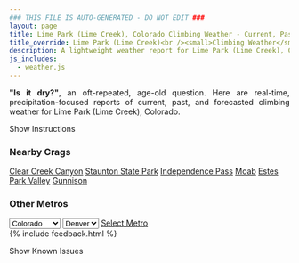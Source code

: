 ```yaml
---
### THIS FILE IS AUTO-GENERATED - DO NOT EDIT ###
layout: page
title: Lime Park (Lime Creek), Colorado Climbing Weather - Current, Past, and Forecasted Report
title_override: Lime Park (Lime Creek)<br /><small>Climbing Weather</small>
description: A lightweight weather report for Lime Park (Lime Creek), Colorado. Optimized for slow internet connections.
js_includes:
  - weather.js
---
```


<section class="measure center lh-copy f5-ns f6 ph2 mv4" style="text-align: justify;">
<strong>"Is it dry?"</strong>, an oft-repeated, age-old question. Here are real-time,
precipitation-focused reports of current, past, and forecasted climbing weather for Lime Park (Lime Creek), Colorado.
</section>

<p id="settings-toggle" class="mw5 b center tc hover-light-red black-70 pointer">Show Instructions</p>
<section id="settings" class="overflow-hidden" style="display:none;">
    <div class="mv2 ph2 center">
        <div class="fn f6 tc pv2">
            <p class="measure lh-copy center"><strong>Show/hide hourly forecasts</strong> by clicking the desired day.</p>
            <hr class="mw5 p0 mv2 o-60 b0 bt b--light-red light-red bg-light-red">
            <p class="measure lh-copy center"><strong>Current and Past conditions</strong> are measured by the nearest weather station. <strong>Forecast conditions</strong> are calculated and polled separately.</p>
            <hr class="mw5 p0 mv2 o-60 b0 bt b--light-red light-red bg-light-red">
            <p class="measure lh-copy center"><strong>Having issues?</strong> Try <a id="clear-cache" class="no-underline relative fancy-link light-red hover-light-red" href="#">clearing the local cache</a>.</p>
            <hr class="mw5 p0 mv2 o-60 b0 bt b--light-red light-red bg-light-red">
            <p class="measure lh-copy center">Weather data sourced from <a class="no-underline fancy-link relative light-red" target="_blank" href="https://www.weather.gov/documentation/services-web-api">weather.gov</a>.</p>
        </div>
    </div>
</section>
<section id="weather" data-crag="lime-park-lime-creek-colorado" class="mv4-ns mv3 ph2 center"></section>
<section id="nearby" class="tc lh-copy">
  <h3>Nearby Crags</h3>
<a class="nowrap no-underline fancy-link relative light-red mh3" href="/crags/clear-creek-canyon-colorado-weather.html">Clear Creek Canyon</a>
<a class="nowrap no-underline fancy-link relative light-red mh3" href="/crags/staunton-state-park-colorado-weather.html">Staunton State Park</a>
<a class="nowrap no-underline fancy-link relative light-red mh3" href="/crags/independence-pass-colorado-weather.html">Independence Pass</a>
<a class="nowrap no-underline fancy-link relative light-red mh3" href="/crags/moab-utah-weather.html">Moab</a>
<a class="nowrap no-underline fancy-link relative light-red mh3" href="/crags/estes-park-valley-colorado-weather.html">Estes Park Valley</a>
<a class="nowrap no-underline fancy-link relative light-red mh3" href="/crags/gunnison-colorado-weather.html">Gunnison</a>
</section>
<section id="nearby" class="tc lh-copy">
  <h3>Other Metros</h3>
  <select class="ma1 bg-near-white pa2" id="stateSel">
    <option value="Texas">Texas</option>
    <option value="Washington">Washington</option>
    <option value="Colorado" selected>Colorado</option>
    <option value="Tennessee">Tennessee</option>
    <option value="Utah">Utah</option>
    <option value="California">California</option>
  </select>
  <select class="ma1 bg-near-white pa2" id="citySel">
    <option value="Denver" selected>Denver</option>
  </select>
  <a id="selectMetro" class="f6 link dim ph3 pv2 ma1 dib white bg-light-red" href="/crags/denver-colorado-weather.html">Select Metro</a>
  <script>
    var states = [];
    states["Texas"] = "Austin"
    states["Washington"] = "Seattle"
    states["Colorado"] = "Denver"
    states["Tennessee"] = "Nashville"
    states["Utah"] = "Salt Lake City"
    states["California"] = "San Francisco|Los Angeles"
  </script>
</section>
{% include feedback.html %}
<p id="issues-toggle" class="mw5 b center tc hover-light-red black-70 pointer">Show Known Issues</p>
<section id="issues" class="overflow-hidden tc f6">
</section>

<script>
  var weekly_GJT_165_110 = {"updated":"2022-03-25T05:40:24+00:00","units":"us","forecastGenerator":"BaselineForecastGenerator","generatedAt":"2022-03-25T08:38:02+00:00","updateTime":"2022-03-25T05:40:24+00:00","validTimes":"2022-03-24T23:00:00+00:00/P7DT2H","elevation":{"unitCode":"wmoUnit:m","value":3485.9976},"periods":[{"number":1,"name":"Overnight","startTime":"2022-03-25T02:00:00-06:00","endTime":"2022-03-25T06:00:00-06:00","isDaytime":false,"temperature":18,"temperatureUnit":"F","temperatureTrend":null,"windSpeed":"10 to 15 mph","windDirection":"W","icon":"https://api.weather.gov/icons/land/night/sct?size=medium","shortForecast":"Partly Cloudy","detailedForecast":"Partly cloudy, with a low around 18. West wind 10 to 15 mph."},{"number":2,"name":"Friday","startTime":"2022-03-25T06:00:00-06:00","endTime":"2022-03-25T18:00:00-06:00","isDaytime":true,"temperature":43,"temperatureUnit":"F","temperatureTrend":null,"windSpeed":"10 to 20 mph","windDirection":"W","icon":"https://api.weather.gov/icons/land/day/few?size=medium","shortForecast":"Sunny","detailedForecast":"Sunny, with a high near 43. West wind 10 to 20 mph."},{"number":3,"name":"Friday Night","startTime":"2022-03-25T18:00:00-06:00","endTime":"2022-03-26T06:00:00-06:00","isDaytime":false,"temperature":25,"temperatureUnit":"F","temperatureTrend":null,"windSpeed":"10 to 15 mph","windDirection":"W","icon":"https://api.weather.gov/icons/land/night/few?size=medium","shortForecast":"Mostly Clear","detailedForecast":"Mostly clear, with a low around 25. West wind 10 to 15 mph, with gusts as high as 30 mph."},{"number":4,"name":"Saturday","startTime":"2022-03-26T06:00:00-06:00","endTime":"2022-03-26T18:00:00-06:00","isDaytime":true,"temperature":48,"temperatureUnit":"F","temperatureTrend":null,"windSpeed":"15 to 20 mph","windDirection":"W","icon":"https://api.weather.gov/icons/land/day/few?size=medium","shortForecast":"Sunny","detailedForecast":"Sunny, with a high near 48. West wind 15 to 20 mph, with gusts as high as 35 mph."},{"number":5,"name":"Saturday Night","startTime":"2022-03-26T18:00:00-06:00","endTime":"2022-03-27T06:00:00-06:00","isDaytime":false,"temperature":27,"temperatureUnit":"F","temperatureTrend":null,"windSpeed":"10 to 15 mph","windDirection":"WSW","icon":"https://api.weather.gov/icons/land/night/sct?size=medium","shortForecast":"Partly Cloudy","detailedForecast":"Partly cloudy, with a low around 27. West southwest wind 10 to 15 mph."},{"number":6,"name":"Sunday","startTime":"2022-03-27T06:00:00-06:00","endTime":"2022-03-27T18:00:00-06:00","isDaytime":true,"temperature":51,"temperatureUnit":"F","temperatureTrend":null,"windSpeed":"15 mph","windDirection":"WSW","icon":"https://api.weather.gov/icons/land/day/sct?size=medium","shortForecast":"Mostly Sunny","detailedForecast":"Mostly sunny, with a high near 51."},{"number":7,"name":"Sunday Night","startTime":"2022-03-27T18:00:00-06:00","endTime":"2022-03-28T06:00:00-06:00","isDaytime":false,"temperature":26,"temperatureUnit":"F","temperatureTrend":null,"windSpeed":"10 to 15 mph","windDirection":"WSW","icon":"https://api.weather.gov/icons/land/night/sct?size=medium","shortForecast":"Partly Cloudy","detailedForecast":"Partly cloudy, with a low around 26."},{"number":8,"name":"Monday","startTime":"2022-03-28T06:00:00-06:00","endTime":"2022-03-28T18:00:00-06:00","isDaytime":true,"temperature":48,"temperatureUnit":"F","temperatureTrend":null,"windSpeed":"15 mph","windDirection":"WSW","icon":"https://api.weather.gov/icons/land/day/sct?size=medium","shortForecast":"Mostly Sunny","detailedForecast":"Mostly sunny, with a high near 48."},{"number":9,"name":"Monday Night","startTime":"2022-03-28T18:00:00-06:00","endTime":"2022-03-29T06:00:00-06:00","isDaytime":false,"temperature":24,"temperatureUnit":"F","temperatureTrend":null,"windSpeed":"10 to 15 mph","windDirection":"WSW","icon":"https://api.weather.gov/icons/land/night/snow?size=medium","shortForecast":"Chance Snow Showers","detailedForecast":"A chance of snow showers. Mostly cloudy, with a low around 24. New snow accumulation of less than one inch possible."},{"number":10,"name":"Tuesday","startTime":"2022-03-29T06:00:00-06:00","endTime":"2022-03-29T18:00:00-06:00","isDaytime":true,"temperature":36,"temperatureUnit":"F","temperatureTrend":null,"windSpeed":"10 to 15 mph","windDirection":"W","icon":"https://api.weather.gov/icons/land/day/snow?size=medium","shortForecast":"Snow Showers","detailedForecast":"Snow showers. Cloudy, with a high near 36. New snow accumulation of 2 to 4 inches possible."},{"number":11,"name":"Tuesday Night","startTime":"2022-03-29T18:00:00-06:00","endTime":"2022-03-30T06:00:00-06:00","isDaytime":false,"temperature":20,"temperatureUnit":"F","temperatureTrend":null,"windSpeed":"10 mph","windDirection":"NW","icon":"https://api.weather.gov/icons/land/night/snow?size=medium","shortForecast":"Snow Showers Likely","detailedForecast":"Snow showers likely. Mostly cloudy, with a low around 20. New snow accumulation of 2 to 4 inches possible."},{"number":12,"name":"Wednesday","startTime":"2022-03-30T06:00:00-06:00","endTime":"2022-03-30T18:00:00-06:00","isDaytime":true,"temperature":36,"temperatureUnit":"F","temperatureTrend":null,"windSpeed":"10 to 15 mph","windDirection":"NW","icon":"https://api.weather.gov/icons/land/day/snow?size=medium","shortForecast":"Chance Snow Showers","detailedForecast":"A chance of snow showers. Partly sunny, with a high near 36. New snow accumulation of less than half an inch possible."},{"number":13,"name":"Wednesday Night","startTime":"2022-03-30T18:00:00-06:00","endTime":"2022-03-31T06:00:00-06:00","isDaytime":false,"temperature":17,"temperatureUnit":"F","temperatureTrend":null,"windSpeed":"10 to 15 mph","windDirection":"W","icon":"https://api.weather.gov/icons/land/night/snow?size=medium","shortForecast":"Slight Chance Snow Showers","detailedForecast":"A slight chance of snow showers. Mostly cloudy, with a low around 17. New snow accumulation of less than half an inch possible."},{"number":14,"name":"Thursday","startTime":"2022-03-31T06:00:00-06:00","endTime":"2022-03-31T18:00:00-06:00","isDaytime":true,"temperature":36,"temperatureUnit":"F","temperatureTrend":null,"windSpeed":"10 to 15 mph","windDirection":"WSW","icon":"https://api.weather.gov/icons/land/day/snow?size=medium","shortForecast":"Chance Snow Showers","detailedForecast":"A chance of snow showers. Partly sunny, with a high near 36. New snow accumulation of less than half an inch possible."}]}
  var hourly_GJT_165_110 = {"@context":["https://geojson.org/geojson-ld/geojson-context.jsonld",{"@version":"1.1","wx":"https://api.weather.gov/ontology#","geo":"http://www.opengis.net/ont/geosparql#","unit":"http://codes.wmo.int/common/unit/","@vocab":"https://api.weather.gov/ontology#"}],"type":"Feature","geometry":{"type":"Polygon","coordinates":[[[-106.5803441,39.4200131],[-106.5779038,39.397991499999996],[-106.5494672,39.399870299999996],[-106.5519015,39.421892199999995],[-106.5803441,39.4200131]]]},"properties":{"updated":"2022-03-25T05:40:24+00:00","units":"us","forecastGenerator":"HourlyForecastGenerator","generatedAt":"2022-03-25T08:38:03+00:00","updateTime":"2022-03-25T05:40:24+00:00","validTimes":"2022-03-24T23:00:00+00:00/P7DT2H","elevation":{"unitCode":"wmoUnit:m","value":3485.9976},"periods":[{"number":1,"name":"","startTime":"2022-03-25T02:00:00-06:00","endTime":"2022-03-25T03:00:00-06:00","isDaytime":false,"temperature":24,"temperatureUnit":"F","temperatureTrend":null,"windSpeed":"10 mph","windDirection":"W","icon":"https://api.weather.gov/icons/land/night/sct?size=small","shortForecast":"Partly Cloudy","detailedForecast":""},{"number":2,"name":"","startTime":"2022-03-25T03:00:00-06:00","endTime":"2022-03-25T04:00:00-06:00","isDaytime":false,"temperature":23,"temperatureUnit":"F","temperatureTrend":null,"windSpeed":"10 mph","windDirection":"W","icon":"https://api.weather.gov/icons/land/night/sct?size=small","shortForecast":"Partly Cloudy","detailedForecast":""},{"number":3,"name":"","startTime":"2022-03-25T04:00:00-06:00","endTime":"2022-03-25T05:00:00-06:00","isDaytime":false,"temperature":23,"temperatureUnit":"F","temperatureTrend":null,"windSpeed":"15 mph","windDirection":"W","icon":"https://api.weather.gov/icons/land/night/sct?size=small","shortForecast":"Partly Cloudy","detailedForecast":""},{"number":4,"name":"","startTime":"2022-03-25T05:00:00-06:00","endTime":"2022-03-25T06:00:00-06:00","isDaytime":false,"temperature":22,"temperatureUnit":"F","temperatureTrend":null,"windSpeed":"10 mph","windDirection":"W","icon":"https://api.weather.gov/icons/land/night/few?size=small","shortForecast":"Mostly Clear","detailedForecast":""},{"number":5,"name":"","startTime":"2022-03-25T06:00:00-06:00","endTime":"2022-03-25T07:00:00-06:00","isDaytime":true,"temperature":21,"temperatureUnit":"F","temperatureTrend":null,"windSpeed":"10 mph","windDirection":"W","icon":"https://api.weather.gov/icons/land/day/sct?size=small","shortForecast":"Mostly Sunny","detailedForecast":""},{"number":6,"name":"","startTime":"2022-03-25T07:00:00-06:00","endTime":"2022-03-25T08:00:00-06:00","isDaytime":true,"temperature":21,"temperatureUnit":"F","temperatureTrend":null,"windSpeed":"10 mph","windDirection":"W","icon":"https://api.weather.gov/icons/land/day/sct?size=small","shortForecast":"Mostly Sunny","detailedForecast":""},{"number":7,"name":"","startTime":"2022-03-25T08:00:00-06:00","endTime":"2022-03-25T09:00:00-06:00","isDaytime":true,"temperature":22,"temperatureUnit":"F","temperatureTrend":null,"windSpeed":"10 mph","windDirection":"W","icon":"https://api.weather.gov/icons/land/day/sct?size=small","shortForecast":"Mostly Sunny","detailedForecast":""},{"number":8,"name":"","startTime":"2022-03-25T09:00:00-06:00","endTime":"2022-03-25T10:00:00-06:00","isDaytime":true,"temperature":25,"temperatureUnit":"F","temperatureTrend":null,"windSpeed":"10 mph","windDirection":"W","icon":"https://api.weather.gov/icons/land/day/few?size=small","shortForecast":"Sunny","detailedForecast":""},{"number":9,"name":"","startTime":"2022-03-25T10:00:00-06:00","endTime":"2022-03-25T11:00:00-06:00","isDaytime":true,"temperature":30,"temperatureUnit":"F","temperatureTrend":null,"windSpeed":"10 mph","windDirection":"W","icon":"https://api.weather.gov/icons/land/day/few?size=small","shortForecast":"Sunny","detailedForecast":""},{"number":10,"name":"","startTime":"2022-03-25T11:00:00-06:00","endTime":"2022-03-25T12:00:00-06:00","isDaytime":true,"temperature":35,"temperatureUnit":"F","temperatureTrend":null,"windSpeed":"15 mph","windDirection":"W","icon":"https://api.weather.gov/icons/land/day/few?size=small","shortForecast":"Sunny","detailedForecast":""},{"number":11,"name":"","startTime":"2022-03-25T12:00:00-06:00","endTime":"2022-03-25T13:00:00-06:00","isDaytime":true,"temperature":38,"temperatureUnit":"F","temperatureTrend":null,"windSpeed":"15 mph","windDirection":"W","icon":"https://api.weather.gov/icons/land/day/few?size=small","shortForecast":"Sunny","detailedForecast":""},{"number":12,"name":"","startTime":"2022-03-25T13:00:00-06:00","endTime":"2022-03-25T14:00:00-06:00","isDaytime":true,"temperature":40,"temperatureUnit":"F","temperatureTrend":null,"windSpeed":"15 mph","windDirection":"W","icon":"https://api.weather.gov/icons/land/day/few?size=small","shortForecast":"Sunny","detailedForecast":""},{"number":13,"name":"","startTime":"2022-03-25T14:00:00-06:00","endTime":"2022-03-25T15:00:00-06:00","isDaytime":true,"temperature":40,"temperatureUnit":"F","temperatureTrend":null,"windSpeed":"20 mph","windDirection":"W","icon":"https://api.weather.gov/icons/land/day/skc?size=small","shortForecast":"Sunny","detailedForecast":""},{"number":14,"name":"","startTime":"2022-03-25T15:00:00-06:00","endTime":"2022-03-25T16:00:00-06:00","isDaytime":true,"temperature":40,"temperatureUnit":"F","temperatureTrend":null,"windSpeed":"20 mph","windDirection":"W","icon":"https://api.weather.gov/icons/land/day/few?size=small","shortForecast":"Sunny","detailedForecast":""},{"number":15,"name":"","startTime":"2022-03-25T16:00:00-06:00","endTime":"2022-03-25T17:00:00-06:00","isDaytime":true,"temperature":41,"temperatureUnit":"F","temperatureTrend":null,"windSpeed":"20 mph","windDirection":"W","icon":"https://api.weather.gov/icons/land/day/few?size=small","shortForecast":"Sunny","detailedForecast":""},{"number":16,"name":"","startTime":"2022-03-25T17:00:00-06:00","endTime":"2022-03-25T18:00:00-06:00","isDaytime":true,"temperature":40,"temperatureUnit":"F","temperatureTrend":null,"windSpeed":"20 mph","windDirection":"W","icon":"https://api.weather.gov/icons/land/day/few?size=small","shortForecast":"Sunny","detailedForecast":""},{"number":17,"name":"","startTime":"2022-03-25T18:00:00-06:00","endTime":"2022-03-25T19:00:00-06:00","isDaytime":false,"temperature":36,"temperatureUnit":"F","temperatureTrend":null,"windSpeed":"15 mph","windDirection":"W","icon":"https://api.weather.gov/icons/land/night/sct?size=small","shortForecast":"Partly Cloudy","detailedForecast":""},{"number":18,"name":"","startTime":"2022-03-25T19:00:00-06:00","endTime":"2022-03-25T20:00:00-06:00","isDaytime":false,"temperature":34,"temperatureUnit":"F","temperatureTrend":null,"windSpeed":"15 mph","windDirection":"W","icon":"https://api.weather.gov/icons/land/night/few?size=small","shortForecast":"Mostly Clear","detailedForecast":""},{"number":19,"name":"","startTime":"2022-03-25T20:00:00-06:00","endTime":"2022-03-25T21:00:00-06:00","isDaytime":false,"temperature":31,"temperatureUnit":"F","temperatureTrend":null,"windSpeed":"15 mph","windDirection":"W","icon":"https://api.weather.gov/icons/land/night/few?size=small","shortForecast":"Mostly Clear","detailedForecast":""},{"number":20,"name":"","startTime":"2022-03-25T21:00:00-06:00","endTime":"2022-03-25T22:00:00-06:00","isDaytime":false,"temperature":30,"temperatureUnit":"F","temperatureTrend":null,"windSpeed":"10 mph","windDirection":"W","icon":"https://api.weather.gov/icons/land/night/few?size=small","shortForecast":"Mostly Clear","detailedForecast":""},{"number":21,"name":"","startTime":"2022-03-25T22:00:00-06:00","endTime":"2022-03-25T23:00:00-06:00","isDaytime":false,"temperature":29,"temperatureUnit":"F","temperatureTrend":null,"windSpeed":"10 mph","windDirection":"W","icon":"https://api.weather.gov/icons/land/night/few?size=small","shortForecast":"Mostly Clear","detailedForecast":""},{"number":22,"name":"","startTime":"2022-03-25T23:00:00-06:00","endTime":"2022-03-26T00:00:00-06:00","isDaytime":false,"temperature":29,"temperatureUnit":"F","temperatureTrend":null,"windSpeed":"10 mph","windDirection":"W","icon":"https://api.weather.gov/icons/land/night/few?size=small","shortForecast":"Mostly Clear","detailedForecast":""},{"number":23,"name":"","startTime":"2022-03-26T00:00:00-06:00","endTime":"2022-03-26T01:00:00-06:00","isDaytime":false,"temperature":28,"temperatureUnit":"F","temperatureTrend":null,"windSpeed":"15 mph","windDirection":"W","icon":"https://api.weather.gov/icons/land/night/few?size=small","shortForecast":"Mostly Clear","detailedForecast":""},{"number":24,"name":"","startTime":"2022-03-26T01:00:00-06:00","endTime":"2022-03-26T02:00:00-06:00","isDaytime":false,"temperature":28,"temperatureUnit":"F","temperatureTrend":null,"windSpeed":"15 mph","windDirection":"W","icon":"https://api.weather.gov/icons/land/night/few?size=small","shortForecast":"Mostly Clear","detailedForecast":""},{"number":25,"name":"","startTime":"2022-03-26T02:00:00-06:00","endTime":"2022-03-26T03:00:00-06:00","isDaytime":false,"temperature":28,"temperatureUnit":"F","temperatureTrend":null,"windSpeed":"10 mph","windDirection":"W","icon":"https://api.weather.gov/icons/land/night/few?size=small","shortForecast":"Mostly Clear","detailedForecast":""},{"number":26,"name":"","startTime":"2022-03-26T03:00:00-06:00","endTime":"2022-03-26T04:00:00-06:00","isDaytime":false,"temperature":28,"temperatureUnit":"F","temperatureTrend":null,"windSpeed":"10 mph","windDirection":"W","icon":"https://api.weather.gov/icons/land/night/few?size=small","shortForecast":"Mostly Clear","detailedForecast":""},{"number":27,"name":"","startTime":"2022-03-26T04:00:00-06:00","endTime":"2022-03-26T05:00:00-06:00","isDaytime":false,"temperature":28,"temperatureUnit":"F","temperatureTrend":null,"windSpeed":"15 mph","windDirection":"W","icon":"https://api.weather.gov/icons/land/night/few?size=small","shortForecast":"Mostly Clear","detailedForecast":""},{"number":28,"name":"","startTime":"2022-03-26T05:00:00-06:00","endTime":"2022-03-26T06:00:00-06:00","isDaytime":false,"temperature":28,"temperatureUnit":"F","temperatureTrend":null,"windSpeed":"15 mph","windDirection":"W","icon":"https://api.weather.gov/icons/land/night/sct?size=small","shortForecast":"Partly Cloudy","detailedForecast":""},{"number":29,"name":"","startTime":"2022-03-26T06:00:00-06:00","endTime":"2022-03-26T07:00:00-06:00","isDaytime":true,"temperature":28,"temperatureUnit":"F","temperatureTrend":null,"windSpeed":"15 mph","windDirection":"W","icon":"https://api.weather.gov/icons/land/day/sct?size=small","shortForecast":"Mostly Sunny","detailedForecast":""},{"number":30,"name":"","startTime":"2022-03-26T07:00:00-06:00","endTime":"2022-03-26T08:00:00-06:00","isDaytime":true,"temperature":29,"temperatureUnit":"F","temperatureTrend":null,"windSpeed":"15 mph","windDirection":"W","icon":"https://api.weather.gov/icons/land/day/few?size=small","shortForecast":"Sunny","detailedForecast":""},{"number":31,"name":"","startTime":"2022-03-26T08:00:00-06:00","endTime":"2022-03-26T09:00:00-06:00","isDaytime":true,"temperature":30,"temperatureUnit":"F","temperatureTrend":null,"windSpeed":"15 mph","windDirection":"W","icon":"https://api.weather.gov/icons/land/day/few?size=small","shortForecast":"Sunny","detailedForecast":""},{"number":32,"name":"","startTime":"2022-03-26T09:00:00-06:00","endTime":"2022-03-26T10:00:00-06:00","isDaytime":true,"temperature":32,"temperatureUnit":"F","temperatureTrend":null,"windSpeed":"15 mph","windDirection":"W","icon":"https://api.weather.gov/icons/land/day/few?size=small","shortForecast":"Sunny","detailedForecast":""},{"number":33,"name":"","startTime":"2022-03-26T10:00:00-06:00","endTime":"2022-03-26T11:00:00-06:00","isDaytime":true,"temperature":36,"temperatureUnit":"F","temperatureTrend":null,"windSpeed":"15 mph","windDirection":"W","icon":"https://api.weather.gov/icons/land/day/few?size=small","shortForecast":"Sunny","detailedForecast":""},{"number":34,"name":"","startTime":"2022-03-26T11:00:00-06:00","endTime":"2022-03-26T12:00:00-06:00","isDaytime":true,"temperature":40,"temperatureUnit":"F","temperatureTrend":null,"windSpeed":"20 mph","windDirection":"W","icon":"https://api.weather.gov/icons/land/day/few?size=small","shortForecast":"Sunny","detailedForecast":""},{"number":35,"name":"","startTime":"2022-03-26T12:00:00-06:00","endTime":"2022-03-26T13:00:00-06:00","isDaytime":true,"temperature":43,"temperatureUnit":"F","temperatureTrend":null,"windSpeed":"20 mph","windDirection":"W","icon":"https://api.weather.gov/icons/land/day/few?size=small","shortForecast":"Sunny","detailedForecast":""},{"number":36,"name":"","startTime":"2022-03-26T13:00:00-06:00","endTime":"2022-03-26T14:00:00-06:00","isDaytime":true,"temperature":44,"temperatureUnit":"F","temperatureTrend":null,"windSpeed":"20 mph","windDirection":"W","icon":"https://api.weather.gov/icons/land/day/few?size=small","shortForecast":"Sunny","detailedForecast":""},{"number":37,"name":"","startTime":"2022-03-26T14:00:00-06:00","endTime":"2022-03-26T15:00:00-06:00","isDaytime":true,"temperature":45,"temperatureUnit":"F","temperatureTrend":null,"windSpeed":"20 mph","windDirection":"W","icon":"https://api.weather.gov/icons/land/day/few?size=small","shortForecast":"Sunny","detailedForecast":""},{"number":38,"name":"","startTime":"2022-03-26T15:00:00-06:00","endTime":"2022-03-26T16:00:00-06:00","isDaytime":true,"temperature":46,"temperatureUnit":"F","temperatureTrend":null,"windSpeed":"20 mph","windDirection":"W","icon":"https://api.weather.gov/icons/land/day/few?size=small","shortForecast":"Sunny","detailedForecast":""},{"number":39,"name":"","startTime":"2022-03-26T16:00:00-06:00","endTime":"2022-03-26T17:00:00-06:00","isDaytime":true,"temperature":45,"temperatureUnit":"F","temperatureTrend":null,"windSpeed":"20 mph","windDirection":"W","icon":"https://api.weather.gov/icons/land/day/few?size=small","shortForecast":"Sunny","detailedForecast":""},{"number":40,"name":"","startTime":"2022-03-26T17:00:00-06:00","endTime":"2022-03-26T18:00:00-06:00","isDaytime":true,"temperature":44,"temperatureUnit":"F","temperatureTrend":null,"windSpeed":"15 mph","windDirection":"W","icon":"https://api.weather.gov/icons/land/day/few?size=small","shortForecast":"Sunny","detailedForecast":""},{"number":41,"name":"","startTime":"2022-03-26T18:00:00-06:00","endTime":"2022-03-26T19:00:00-06:00","isDaytime":false,"temperature":42,"temperatureUnit":"F","temperatureTrend":null,"windSpeed":"15 mph","windDirection":"W","icon":"https://api.weather.gov/icons/land/night/sct?size=small","shortForecast":"Partly Cloudy","detailedForecast":""},{"number":42,"name":"","startTime":"2022-03-26T19:00:00-06:00","endTime":"2022-03-26T20:00:00-06:00","isDaytime":false,"temperature":39,"temperatureUnit":"F","temperatureTrend":null,"windSpeed":"15 mph","windDirection":"W","icon":"https://api.weather.gov/icons/land/night/sct?size=small","shortForecast":"Partly Cloudy","detailedForecast":""},{"number":43,"name":"","startTime":"2022-03-26T20:00:00-06:00","endTime":"2022-03-26T21:00:00-06:00","isDaytime":false,"temperature":36,"temperatureUnit":"F","temperatureTrend":null,"windSpeed":"15 mph","windDirection":"WSW","icon":"https://api.weather.gov/icons/land/night/sct?size=small","shortForecast":"Partly Cloudy","detailedForecast":""},{"number":44,"name":"","startTime":"2022-03-26T21:00:00-06:00","endTime":"2022-03-26T22:00:00-06:00","isDaytime":false,"temperature":33,"temperatureUnit":"F","temperatureTrend":null,"windSpeed":"10 mph","windDirection":"WSW","icon":"https://api.weather.gov/icons/land/night/sct?size=small","shortForecast":"Partly Cloudy","detailedForecast":""},{"number":45,"name":"","startTime":"2022-03-26T22:00:00-06:00","endTime":"2022-03-26T23:00:00-06:00","isDaytime":false,"temperature":32,"temperatureUnit":"F","temperatureTrend":null,"windSpeed":"10 mph","windDirection":"SW","icon":"https://api.weather.gov/icons/land/night/sct?size=small","shortForecast":"Partly Cloudy","detailedForecast":""},{"number":46,"name":"","startTime":"2022-03-26T23:00:00-06:00","endTime":"2022-03-27T00:00:00-06:00","isDaytime":false,"temperature":32,"temperatureUnit":"F","temperatureTrend":null,"windSpeed":"10 mph","windDirection":"SW","icon":"https://api.weather.gov/icons/land/night/sct?size=small","shortForecast":"Partly Cloudy","detailedForecast":""},{"number":47,"name":"","startTime":"2022-03-27T00:00:00-06:00","endTime":"2022-03-27T01:00:00-06:00","isDaytime":false,"temperature":31,"temperatureUnit":"F","temperatureTrend":null,"windSpeed":"10 mph","windDirection":"SSW","icon":"https://api.weather.gov/icons/land/night/sct?size=small","shortForecast":"Partly Cloudy","detailedForecast":""},{"number":48,"name":"","startTime":"2022-03-27T01:00:00-06:00","endTime":"2022-03-27T02:00:00-06:00","isDaytime":false,"temperature":30,"temperatureUnit":"F","temperatureTrend":null,"windSpeed":"10 mph","windDirection":"SSW","icon":"https://api.weather.gov/icons/land/night/sct?size=small","shortForecast":"Partly Cloudy","detailedForecast":""},{"number":49,"name":"","startTime":"2022-03-27T02:00:00-06:00","endTime":"2022-03-27T03:00:00-06:00","isDaytime":false,"temperature":30,"temperatureUnit":"F","temperatureTrend":null,"windSpeed":"10 mph","windDirection":"SW","icon":"https://api.weather.gov/icons/land/night/sct?size=small","shortForecast":"Partly Cloudy","detailedForecast":""},{"number":50,"name":"","startTime":"2022-03-27T03:00:00-06:00","endTime":"2022-03-27T04:00:00-06:00","isDaytime":false,"temperature":29,"temperatureUnit":"F","temperatureTrend":null,"windSpeed":"10 mph","windDirection":"SW","icon":"https://api.weather.gov/icons/land/night/sct?size=small","shortForecast":"Partly Cloudy","detailedForecast":""},{"number":51,"name":"","startTime":"2022-03-27T04:00:00-06:00","endTime":"2022-03-27T05:00:00-06:00","isDaytime":false,"temperature":29,"temperatureUnit":"F","temperatureTrend":null,"windSpeed":"10 mph","windDirection":"SW","icon":"https://api.weather.gov/icons/land/night/sct?size=small","shortForecast":"Partly Cloudy","detailedForecast":""},{"number":52,"name":"","startTime":"2022-03-27T05:00:00-06:00","endTime":"2022-03-27T06:00:00-06:00","isDaytime":false,"temperature":28,"temperatureUnit":"F","temperatureTrend":null,"windSpeed":"10 mph","windDirection":"SW","icon":"https://api.weather.gov/icons/land/night/sct?size=small","shortForecast":"Partly Cloudy","detailedForecast":""},{"number":53,"name":"","startTime":"2022-03-27T06:00:00-06:00","endTime":"2022-03-27T07:00:00-06:00","isDaytime":true,"temperature":28,"temperatureUnit":"F","temperatureTrend":null,"windSpeed":"15 mph","windDirection":"SW","icon":"https://api.weather.gov/icons/land/day/sct?size=small","shortForecast":"Mostly Sunny","detailedForecast":""},{"number":54,"name":"","startTime":"2022-03-27T07:00:00-06:00","endTime":"2022-03-27T08:00:00-06:00","isDaytime":true,"temperature":29,"temperatureUnit":"F","temperatureTrend":null,"windSpeed":"15 mph","windDirection":"SW","icon":"https://api.weather.gov/icons/land/day/sct?size=small","shortForecast":"Mostly Sunny","detailedForecast":""},{"number":55,"name":"","startTime":"2022-03-27T08:00:00-06:00","endTime":"2022-03-27T09:00:00-06:00","isDaytime":true,"temperature":31,"temperatureUnit":"F","temperatureTrend":null,"windSpeed":"15 mph","windDirection":"WSW","icon":"https://api.weather.gov/icons/land/day/sct?size=small","shortForecast":"Mostly Sunny","detailedForecast":""},{"number":56,"name":"","startTime":"2022-03-27T09:00:00-06:00","endTime":"2022-03-27T10:00:00-06:00","isDaytime":true,"temperature":33,"temperatureUnit":"F","temperatureTrend":null,"windSpeed":"15 mph","windDirection":"WSW","icon":"https://api.weather.gov/icons/land/day/sct?size=small","shortForecast":"Mostly Sunny","detailedForecast":""},{"number":57,"name":"","startTime":"2022-03-27T10:00:00-06:00","endTime":"2022-03-27T11:00:00-06:00","isDaytime":true,"temperature":38,"temperatureUnit":"F","temperatureTrend":null,"windSpeed":"15 mph","windDirection":"WSW","icon":"https://api.weather.gov/icons/land/day/sct?size=small","shortForecast":"Mostly Sunny","detailedForecast":""},{"number":58,"name":"","startTime":"2022-03-27T11:00:00-06:00","endTime":"2022-03-27T12:00:00-06:00","isDaytime":true,"temperature":43,"temperatureUnit":"F","temperatureTrend":null,"windSpeed":"15 mph","windDirection":"W","icon":"https://api.weather.gov/icons/land/day/sct?size=small","shortForecast":"Mostly Sunny","detailedForecast":""},{"number":59,"name":"","startTime":"2022-03-27T12:00:00-06:00","endTime":"2022-03-27T13:00:00-06:00","isDaytime":true,"temperature":47,"temperatureUnit":"F","temperatureTrend":null,"windSpeed":"15 mph","windDirection":"W","icon":"https://api.weather.gov/icons/land/day/sct?size=small","shortForecast":"Mostly Sunny","detailedForecast":""},{"number":60,"name":"","startTime":"2022-03-27T13:00:00-06:00","endTime":"2022-03-27T14:00:00-06:00","isDaytime":true,"temperature":48,"temperatureUnit":"F","temperatureTrend":null,"windSpeed":"15 mph","windDirection":"W","icon":"https://api.weather.gov/icons/land/day/sct?size=small","shortForecast":"Mostly Sunny","detailedForecast":""},{"number":61,"name":"","startTime":"2022-03-27T14:00:00-06:00","endTime":"2022-03-27T15:00:00-06:00","isDaytime":true,"temperature":49,"temperatureUnit":"F","temperatureTrend":null,"windSpeed":"15 mph","windDirection":"W","icon":"https://api.weather.gov/icons/land/day/bkn?size=small","shortForecast":"Partly Sunny","detailedForecast":""},{"number":62,"name":"","startTime":"2022-03-27T15:00:00-06:00","endTime":"2022-03-27T16:00:00-06:00","isDaytime":true,"temperature":49,"temperatureUnit":"F","temperatureTrend":null,"windSpeed":"15 mph","windDirection":"W","icon":"https://api.weather.gov/icons/land/day/bkn?size=small","shortForecast":"Partly Sunny","detailedForecast":""},{"number":63,"name":"","startTime":"2022-03-27T16:00:00-06:00","endTime":"2022-03-27T17:00:00-06:00","isDaytime":true,"temperature":47,"temperatureUnit":"F","temperatureTrend":null,"windSpeed":"15 mph","windDirection":"W","icon":"https://api.weather.gov/icons/land/day/bkn?size=small","shortForecast":"Partly Sunny","detailedForecast":""},{"number":64,"name":"","startTime":"2022-03-27T17:00:00-06:00","endTime":"2022-03-27T18:00:00-06:00","isDaytime":true,"temperature":45,"temperatureUnit":"F","temperatureTrend":null,"windSpeed":"15 mph","windDirection":"W","icon":"https://api.weather.gov/icons/land/day/bkn?size=small","shortForecast":"Partly Sunny","detailedForecast":""},{"number":65,"name":"","startTime":"2022-03-27T18:00:00-06:00","endTime":"2022-03-27T19:00:00-06:00","isDaytime":false,"temperature":43,"temperatureUnit":"F","temperatureTrend":null,"windSpeed":"15 mph","windDirection":"W","icon":"https://api.weather.gov/icons/land/night/bkn?size=small","shortForecast":"Mostly Cloudy","detailedForecast":""},{"number":66,"name":"","startTime":"2022-03-27T19:00:00-06:00","endTime":"2022-03-27T20:00:00-06:00","isDaytime":false,"temperature":40,"temperatureUnit":"F","temperatureTrend":null,"windSpeed":"15 mph","windDirection":"W","icon":"https://api.weather.gov/icons/land/night/bkn?size=small","shortForecast":"Mostly Cloudy","detailedForecast":""},{"number":67,"name":"","startTime":"2022-03-27T20:00:00-06:00","endTime":"2022-03-27T21:00:00-06:00","isDaytime":false,"temperature":37,"temperatureUnit":"F","temperatureTrend":null,"windSpeed":"15 mph","windDirection":"WSW","icon":"https://api.weather.gov/icons/land/night/bkn?size=small","shortForecast":"Mostly Cloudy","detailedForecast":""},{"number":68,"name":"","startTime":"2022-03-27T21:00:00-06:00","endTime":"2022-03-27T22:00:00-06:00","isDaytime":false,"temperature":34,"temperatureUnit":"F","temperatureTrend":null,"windSpeed":"10 mph","windDirection":"WSW","icon":"https://api.weather.gov/icons/land/night/bkn?size=small","shortForecast":"Mostly Cloudy","detailedForecast":""},{"number":69,"name":"","startTime":"2022-03-27T22:00:00-06:00","endTime":"2022-03-27T23:00:00-06:00","isDaytime":false,"temperature":33,"temperatureUnit":"F","temperatureTrend":null,"windSpeed":"10 mph","windDirection":"WSW","icon":"https://api.weather.gov/icons/land/night/bkn?size=small","shortForecast":"Mostly Cloudy","detailedForecast":""},{"number":70,"name":"","startTime":"2022-03-27T23:00:00-06:00","endTime":"2022-03-28T00:00:00-06:00","isDaytime":false,"temperature":32,"temperatureUnit":"F","temperatureTrend":null,"windSpeed":"10 mph","windDirection":"WSW","icon":"https://api.weather.gov/icons/land/night/sct?size=small","shortForecast":"Partly Cloudy","detailedForecast":""},{"number":71,"name":"","startTime":"2022-03-28T00:00:00-06:00","endTime":"2022-03-28T01:00:00-06:00","isDaytime":false,"temperature":30,"temperatureUnit":"F","temperatureTrend":null,"windSpeed":"10 mph","windDirection":"WSW","icon":"https://api.weather.gov/icons/land/night/sct?size=small","shortForecast":"Partly Cloudy","detailedForecast":""},{"number":72,"name":"","startTime":"2022-03-28T01:00:00-06:00","endTime":"2022-03-28T02:00:00-06:00","isDaytime":false,"temperature":30,"temperatureUnit":"F","temperatureTrend":null,"windSpeed":"10 mph","windDirection":"WSW","icon":"https://api.weather.gov/icons/land/night/sct?size=small","shortForecast":"Partly Cloudy","detailedForecast":""},{"number":73,"name":"","startTime":"2022-03-28T02:00:00-06:00","endTime":"2022-03-28T03:00:00-06:00","isDaytime":false,"temperature":29,"temperatureUnit":"F","temperatureTrend":null,"windSpeed":"15 mph","windDirection":"SW","icon":"https://api.weather.gov/icons/land/night/sct?size=small","shortForecast":"Partly Cloudy","detailedForecast":""},{"number":74,"name":"","startTime":"2022-03-28T03:00:00-06:00","endTime":"2022-03-28T04:00:00-06:00","isDaytime":false,"temperature":29,"temperatureUnit":"F","temperatureTrend":null,"windSpeed":"15 mph","windDirection":"SW","icon":"https://api.weather.gov/icons/land/night/few?size=small","shortForecast":"Mostly Clear","detailedForecast":""},{"number":75,"name":"","startTime":"2022-03-28T04:00:00-06:00","endTime":"2022-03-28T05:00:00-06:00","isDaytime":false,"temperature":28,"temperatureUnit":"F","temperatureTrend":null,"windSpeed":"15 mph","windDirection":"SW","icon":"https://api.weather.gov/icons/land/night/few?size=small","shortForecast":"Mostly Clear","detailedForecast":""},{"number":76,"name":"","startTime":"2022-03-28T05:00:00-06:00","endTime":"2022-03-28T06:00:00-06:00","isDaytime":false,"temperature":28,"temperatureUnit":"F","temperatureTrend":null,"windSpeed":"15 mph","windDirection":"WSW","icon":"https://api.weather.gov/icons/land/night/few?size=small","shortForecast":"Mostly Clear","detailedForecast":""},{"number":77,"name":"","startTime":"2022-03-28T06:00:00-06:00","endTime":"2022-03-28T07:00:00-06:00","isDaytime":true,"temperature":28,"temperatureUnit":"F","temperatureTrend":null,"windSpeed":"15 mph","windDirection":"WSW","icon":"https://api.weather.gov/icons/land/day/few?size=small","shortForecast":"Sunny","detailedForecast":""},{"number":78,"name":"","startTime":"2022-03-28T07:00:00-06:00","endTime":"2022-03-28T08:00:00-06:00","isDaytime":true,"temperature":29,"temperatureUnit":"F","temperatureTrend":null,"windSpeed":"15 mph","windDirection":"WSW","icon":"https://api.weather.gov/icons/land/day/few?size=small","shortForecast":"Sunny","detailedForecast":""},{"number":79,"name":"","startTime":"2022-03-28T08:00:00-06:00","endTime":"2022-03-28T09:00:00-06:00","isDaytime":true,"temperature":31,"temperatureUnit":"F","temperatureTrend":null,"windSpeed":"15 mph","windDirection":"WSW","icon":"https://api.weather.gov/icons/land/day/few?size=small","shortForecast":"Sunny","detailedForecast":""},{"number":80,"name":"","startTime":"2022-03-28T09:00:00-06:00","endTime":"2022-03-28T10:00:00-06:00","isDaytime":true,"temperature":33,"temperatureUnit":"F","temperatureTrend":null,"windSpeed":"15 mph","windDirection":"WSW","icon":"https://api.weather.gov/icons/land/day/few?size=small","shortForecast":"Sunny","detailedForecast":""},{"number":81,"name":"","startTime":"2022-03-28T10:00:00-06:00","endTime":"2022-03-28T11:00:00-06:00","isDaytime":true,"temperature":37,"temperatureUnit":"F","temperatureTrend":null,"windSpeed":"15 mph","windDirection":"WSW","icon":"https://api.weather.gov/icons/land/day/few?size=small","shortForecast":"Sunny","detailedForecast":""},{"number":82,"name":"","startTime":"2022-03-28T11:00:00-06:00","endTime":"2022-03-28T12:00:00-06:00","isDaytime":true,"temperature":40,"temperatureUnit":"F","temperatureTrend":null,"windSpeed":"15 mph","windDirection":"W","icon":"https://api.weather.gov/icons/land/day/few?size=small","shortForecast":"Sunny","detailedForecast":""},{"number":83,"name":"","startTime":"2022-03-28T12:00:00-06:00","endTime":"2022-03-28T13:00:00-06:00","isDaytime":true,"temperature":44,"temperatureUnit":"F","temperatureTrend":null,"windSpeed":"15 mph","windDirection":"W","icon":"https://api.weather.gov/icons/land/day/few?size=small","shortForecast":"Sunny","detailedForecast":""},{"number":84,"name":"","startTime":"2022-03-28T13:00:00-06:00","endTime":"2022-03-28T14:00:00-06:00","isDaytime":true,"temperature":45,"temperatureUnit":"F","temperatureTrend":null,"windSpeed":"15 mph","windDirection":"W","icon":"https://api.weather.gov/icons/land/day/sct?size=small","shortForecast":"Mostly Sunny","detailedForecast":""},{"number":85,"name":"","startTime":"2022-03-28T14:00:00-06:00","endTime":"2022-03-28T15:00:00-06:00","isDaytime":true,"temperature":46,"temperatureUnit":"F","temperatureTrend":null,"windSpeed":"15 mph","windDirection":"WSW","icon":"https://api.weather.gov/icons/land/day/sct?size=small","shortForecast":"Mostly Sunny","detailedForecast":""},{"number":86,"name":"","startTime":"2022-03-28T15:00:00-06:00","endTime":"2022-03-28T16:00:00-06:00","isDaytime":true,"temperature":47,"temperatureUnit":"F","temperatureTrend":null,"windSpeed":"15 mph","windDirection":"WSW","icon":"https://api.weather.gov/icons/land/day/sct?size=small","shortForecast":"Mostly Sunny","detailedForecast":""},{"number":87,"name":"","startTime":"2022-03-28T16:00:00-06:00","endTime":"2022-03-28T17:00:00-06:00","isDaytime":true,"temperature":45,"temperatureUnit":"F","temperatureTrend":null,"windSpeed":"15 mph","windDirection":"WSW","icon":"https://api.weather.gov/icons/land/day/sct?size=small","shortForecast":"Mostly Sunny","detailedForecast":""},{"number":88,"name":"","startTime":"2022-03-28T17:00:00-06:00","endTime":"2022-03-28T18:00:00-06:00","isDaytime":true,"temperature":43,"temperatureUnit":"F","temperatureTrend":null,"windSpeed":"15 mph","windDirection":"WSW","icon":"https://api.weather.gov/icons/land/day/sct?size=small","shortForecast":"Mostly Sunny","detailedForecast":""},{"number":89,"name":"","startTime":"2022-03-28T18:00:00-06:00","endTime":"2022-03-28T19:00:00-06:00","isDaytime":false,"temperature":41,"temperatureUnit":"F","temperatureTrend":null,"windSpeed":"15 mph","windDirection":"WSW","icon":"https://api.weather.gov/icons/land/night/snow?size=small","shortForecast":"Slight Chance Snow Showers","detailedForecast":""},{"number":90,"name":"","startTime":"2022-03-28T19:00:00-06:00","endTime":"2022-03-28T20:00:00-06:00","isDaytime":false,"temperature":38,"temperatureUnit":"F","temperatureTrend":null,"windSpeed":"15 mph","windDirection":"WSW","icon":"https://api.weather.gov/icons/land/night/snow?size=small","shortForecast":"Slight Chance Snow Showers","detailedForecast":""},{"number":91,"name":"","startTime":"2022-03-28T20:00:00-06:00","endTime":"2022-03-28T21:00:00-06:00","isDaytime":false,"temperature":36,"temperatureUnit":"F","temperatureTrend":null,"windSpeed":"15 mph","windDirection":"WSW","icon":"https://api.weather.gov/icons/land/night/snow?size=small","shortForecast":"Slight Chance Snow Showers","detailedForecast":""},{"number":92,"name":"","startTime":"2022-03-28T21:00:00-06:00","endTime":"2022-03-28T22:00:00-06:00","isDaytime":false,"temperature":34,"temperatureUnit":"F","temperatureTrend":null,"windSpeed":"10 mph","windDirection":"WSW","icon":"https://api.weather.gov/icons/land/night/snow?size=small","shortForecast":"Slight Chance Snow Showers","detailedForecast":""},{"number":93,"name":"","startTime":"2022-03-28T22:00:00-06:00","endTime":"2022-03-28T23:00:00-06:00","isDaytime":false,"temperature":32,"temperatureUnit":"F","temperatureTrend":null,"windSpeed":"10 mph","windDirection":"WSW","icon":"https://api.weather.gov/icons/land/night/snow?size=small","shortForecast":"Slight Chance Snow Showers","detailedForecast":""},{"number":94,"name":"","startTime":"2022-03-28T23:00:00-06:00","endTime":"2022-03-29T00:00:00-06:00","isDaytime":false,"temperature":31,"temperatureUnit":"F","temperatureTrend":null,"windSpeed":"10 mph","windDirection":"WSW","icon":"https://api.weather.gov/icons/land/night/snow?size=small","shortForecast":"Slight Chance Snow Showers","detailedForecast":""},{"number":95,"name":"","startTime":"2022-03-29T00:00:00-06:00","endTime":"2022-03-29T01:00:00-06:00","isDaytime":false,"temperature":29,"temperatureUnit":"F","temperatureTrend":null,"windSpeed":"10 mph","windDirection":"SW","icon":"https://api.weather.gov/icons/land/night/snow?size=small","shortForecast":"Chance Snow Showers","detailedForecast":""},{"number":96,"name":"","startTime":"2022-03-29T01:00:00-06:00","endTime":"2022-03-29T02:00:00-06:00","isDaytime":false,"temperature":29,"temperatureUnit":"F","temperatureTrend":null,"windSpeed":"10 mph","windDirection":"WSW","icon":"https://api.weather.gov/icons/land/night/snow?size=small","shortForecast":"Chance Snow Showers","detailedForecast":""},{"number":97,"name":"","startTime":"2022-03-29T02:00:00-06:00","endTime":"2022-03-29T03:00:00-06:00","isDaytime":false,"temperature":28,"temperatureUnit":"F","temperatureTrend":null,"windSpeed":"10 mph","windDirection":"WSW","icon":"https://api.weather.gov/icons/land/night/snow?size=small","shortForecast":"Chance Snow Showers","detailedForecast":""},{"number":98,"name":"","startTime":"2022-03-29T03:00:00-06:00","endTime":"2022-03-29T04:00:00-06:00","isDaytime":false,"temperature":28,"temperatureUnit":"F","temperatureTrend":null,"windSpeed":"10 mph","windDirection":"WSW","icon":"https://api.weather.gov/icons/land/night/snow?size=small","shortForecast":"Chance Snow Showers","detailedForecast":""},{"number":99,"name":"","startTime":"2022-03-29T04:00:00-06:00","endTime":"2022-03-29T05:00:00-06:00","isDaytime":false,"temperature":28,"temperatureUnit":"F","temperatureTrend":null,"windSpeed":"10 mph","windDirection":"WSW","icon":"https://api.weather.gov/icons/land/night/snow?size=small","shortForecast":"Chance Snow Showers","detailedForecast":""},{"number":100,"name":"","startTime":"2022-03-29T05:00:00-06:00","endTime":"2022-03-29T06:00:00-06:00","isDaytime":false,"temperature":27,"temperatureUnit":"F","temperatureTrend":null,"windSpeed":"10 mph","windDirection":"WSW","icon":"https://api.weather.gov/icons/land/night/snow?size=small","shortForecast":"Chance Snow Showers","detailedForecast":""},{"number":101,"name":"","startTime":"2022-03-29T06:00:00-06:00","endTime":"2022-03-29T07:00:00-06:00","isDaytime":true,"temperature":27,"temperatureUnit":"F","temperatureTrend":null,"windSpeed":"10 mph","windDirection":"WSW","icon":"https://api.weather.gov/icons/land/day/snow?size=small","shortForecast":"Snow Showers Likely","detailedForecast":""},{"number":102,"name":"","startTime":"2022-03-29T07:00:00-06:00","endTime":"2022-03-29T08:00:00-06:00","isDaytime":true,"temperature":27,"temperatureUnit":"F","temperatureTrend":null,"windSpeed":"10 mph","windDirection":"W","icon":"https://api.weather.gov/icons/land/day/snow?size=small","shortForecast":"Snow Showers Likely","detailedForecast":""},{"number":103,"name":"","startTime":"2022-03-29T08:00:00-06:00","endTime":"2022-03-29T09:00:00-06:00","isDaytime":true,"temperature":27,"temperatureUnit":"F","temperatureTrend":null,"windSpeed":"10 mph","windDirection":"W","icon":"https://api.weather.gov/icons/land/day/snow?size=small","shortForecast":"Snow Showers Likely","detailedForecast":""},{"number":104,"name":"","startTime":"2022-03-29T09:00:00-06:00","endTime":"2022-03-29T10:00:00-06:00","isDaytime":true,"temperature":27,"temperatureUnit":"F","temperatureTrend":null,"windSpeed":"10 mph","windDirection":"W","icon":"https://api.weather.gov/icons/land/day/snow?size=small","shortForecast":"Snow Showers Likely","detailedForecast":""},{"number":105,"name":"","startTime":"2022-03-29T10:00:00-06:00","endTime":"2022-03-29T11:00:00-06:00","isDaytime":true,"temperature":29,"temperatureUnit":"F","temperatureTrend":null,"windSpeed":"10 mph","windDirection":"W","icon":"https://api.weather.gov/icons/land/day/snow?size=small","shortForecast":"Snow Showers Likely","detailedForecast":""},{"number":106,"name":"","startTime":"2022-03-29T11:00:00-06:00","endTime":"2022-03-29T12:00:00-06:00","isDaytime":true,"temperature":31,"temperatureUnit":"F","temperatureTrend":null,"windSpeed":"15 mph","windDirection":"WNW","icon":"https://api.weather.gov/icons/land/day/snow?size=small","shortForecast":"Snow Showers Likely","detailedForecast":""},{"number":107,"name":"","startTime":"2022-03-29T12:00:00-06:00","endTime":"2022-03-29T13:00:00-06:00","isDaytime":true,"temperature":33,"temperatureUnit":"F","temperatureTrend":null,"windSpeed":"15 mph","windDirection":"WNW","icon":"https://api.weather.gov/icons/land/day/snow?size=small","shortForecast":"Snow Showers","detailedForecast":""},{"number":108,"name":"","startTime":"2022-03-29T13:00:00-06:00","endTime":"2022-03-29T14:00:00-06:00","isDaytime":true,"temperature":33,"temperatureUnit":"F","temperatureTrend":null,"windSpeed":"15 mph","windDirection":"WNW","icon":"https://api.weather.gov/icons/land/day/snow?size=small","shortForecast":"Snow Showers","detailedForecast":""},{"number":109,"name":"","startTime":"2022-03-29T14:00:00-06:00","endTime":"2022-03-29T15:00:00-06:00","isDaytime":true,"temperature":33,"temperatureUnit":"F","temperatureTrend":null,"windSpeed":"15 mph","windDirection":"NW","icon":"https://api.weather.gov/icons/land/day/snow?size=small","shortForecast":"Snow Showers","detailedForecast":""},{"number":110,"name":"","startTime":"2022-03-29T15:00:00-06:00","endTime":"2022-03-29T16:00:00-06:00","isDaytime":true,"temperature":33,"temperatureUnit":"F","temperatureTrend":null,"windSpeed":"15 mph","windDirection":"NW","icon":"https://api.weather.gov/icons/land/day/snow?size=small","shortForecast":"Snow Showers","detailedForecast":""},{"number":111,"name":"","startTime":"2022-03-29T16:00:00-06:00","endTime":"2022-03-29T17:00:00-06:00","isDaytime":true,"temperature":32,"temperatureUnit":"F","temperatureTrend":null,"windSpeed":"15 mph","windDirection":"NW","icon":"https://api.weather.gov/icons/land/day/snow?size=small","shortForecast":"Snow Showers","detailedForecast":""},{"number":112,"name":"","startTime":"2022-03-29T17:00:00-06:00","endTime":"2022-03-29T18:00:00-06:00","isDaytime":true,"temperature":31,"temperatureUnit":"F","temperatureTrend":null,"windSpeed":"10 mph","windDirection":"NW","icon":"https://api.weather.gov/icons/land/day/snow?size=small","shortForecast":"Snow Showers","detailedForecast":""},{"number":113,"name":"","startTime":"2022-03-29T18:00:00-06:00","endTime":"2022-03-29T19:00:00-06:00","isDaytime":false,"temperature":30,"temperatureUnit":"F","temperatureTrend":null,"windSpeed":"10 mph","windDirection":"NW","icon":"https://api.weather.gov/icons/land/night/snow?size=small","shortForecast":"Snow Showers Likely","detailedForecast":""},{"number":114,"name":"","startTime":"2022-03-29T19:00:00-06:00","endTime":"2022-03-29T20:00:00-06:00","isDaytime":false,"temperature":29,"temperatureUnit":"F","temperatureTrend":null,"windSpeed":"10 mph","windDirection":"NW","icon":"https://api.weather.gov/icons/land/night/snow?size=small","shortForecast":"Snow Showers Likely","detailedForecast":""},{"number":115,"name":"","startTime":"2022-03-29T20:00:00-06:00","endTime":"2022-03-29T21:00:00-06:00","isDaytime":false,"temperature":28,"temperatureUnit":"F","temperatureTrend":null,"windSpeed":"10 mph","windDirection":"NW","icon":"https://api.weather.gov/icons/land/night/snow?size=small","shortForecast":"Snow Showers Likely","detailedForecast":""},{"number":116,"name":"","startTime":"2022-03-29T21:00:00-06:00","endTime":"2022-03-29T22:00:00-06:00","isDaytime":false,"temperature":27,"temperatureUnit":"F","temperatureTrend":null,"windSpeed":"10 mph","windDirection":"NW","icon":"https://api.weather.gov/icons/land/night/snow?size=small","shortForecast":"Snow Showers Likely","detailedForecast":""},{"number":117,"name":"","startTime":"2022-03-29T22:00:00-06:00","endTime":"2022-03-29T23:00:00-06:00","isDaytime":false,"temperature":26,"temperatureUnit":"F","temperatureTrend":null,"windSpeed":"10 mph","windDirection":"NW","icon":"https://api.weather.gov/icons/land/night/snow?size=small","shortForecast":"Snow Showers Likely","detailedForecast":""},{"number":118,"name":"","startTime":"2022-03-29T23:00:00-06:00","endTime":"2022-03-30T00:00:00-06:00","isDaytime":false,"temperature":25,"temperatureUnit":"F","temperatureTrend":null,"windSpeed":"10 mph","windDirection":"NNW","icon":"https://api.weather.gov/icons/land/night/snow?size=small","shortForecast":"Snow Showers Likely","detailedForecast":""},{"number":119,"name":"","startTime":"2022-03-30T00:00:00-06:00","endTime":"2022-03-30T01:00:00-06:00","isDaytime":false,"temperature":25,"temperatureUnit":"F","temperatureTrend":null,"windSpeed":"10 mph","windDirection":"NNW","icon":"https://api.weather.gov/icons/land/night/snow?size=small","shortForecast":"Chance Snow Showers","detailedForecast":""},{"number":120,"name":"","startTime":"2022-03-30T01:00:00-06:00","endTime":"2022-03-30T02:00:00-06:00","isDaytime":false,"temperature":24,"temperatureUnit":"F","temperatureTrend":null,"windSpeed":"10 mph","windDirection":"NNW","icon":"https://api.weather.gov/icons/land/night/snow?size=small","shortForecast":"Chance Snow Showers","detailedForecast":""},{"number":121,"name":"","startTime":"2022-03-30T02:00:00-06:00","endTime":"2022-03-30T03:00:00-06:00","isDaytime":false,"temperature":24,"temperatureUnit":"F","temperatureTrend":null,"windSpeed":"10 mph","windDirection":"NW","icon":"https://api.weather.gov/icons/land/night/snow?size=small","shortForecast":"Chance Snow Showers","detailedForecast":""},{"number":122,"name":"","startTime":"2022-03-30T03:00:00-06:00","endTime":"2022-03-30T04:00:00-06:00","isDaytime":false,"temperature":23,"temperatureUnit":"F","temperatureTrend":null,"windSpeed":"10 mph","windDirection":"NW","icon":"https://api.weather.gov/icons/land/night/snow?size=small","shortForecast":"Chance Snow Showers","detailedForecast":""},{"number":123,"name":"","startTime":"2022-03-30T04:00:00-06:00","endTime":"2022-03-30T05:00:00-06:00","isDaytime":false,"temperature":22,"temperatureUnit":"F","temperatureTrend":null,"windSpeed":"10 mph","windDirection":"NW","icon":"https://api.weather.gov/icons/land/night/snow?size=small","shortForecast":"Chance Snow Showers","detailedForecast":""},{"number":124,"name":"","startTime":"2022-03-30T05:00:00-06:00","endTime":"2022-03-30T06:00:00-06:00","isDaytime":false,"temperature":22,"temperatureUnit":"F","temperatureTrend":null,"windSpeed":"10 mph","windDirection":"NW","icon":"https://api.weather.gov/icons/land/night/snow?size=small","shortForecast":"Chance Snow Showers","detailedForecast":""},{"number":125,"name":"","startTime":"2022-03-30T06:00:00-06:00","endTime":"2022-03-30T07:00:00-06:00","isDaytime":true,"temperature":21,"temperatureUnit":"F","temperatureTrend":null,"windSpeed":"10 mph","windDirection":"NW","icon":"https://api.weather.gov/icons/land/day/snow?size=small","shortForecast":"Chance Snow Showers","detailedForecast":""},{"number":126,"name":"","startTime":"2022-03-30T07:00:00-06:00","endTime":"2022-03-30T08:00:00-06:00","isDaytime":true,"temperature":21,"temperatureUnit":"F","temperatureTrend":null,"windSpeed":"10 mph","windDirection":"NW","icon":"https://api.weather.gov/icons/land/day/snow?size=small","shortForecast":"Chance Snow Showers","detailedForecast":""},{"number":127,"name":"","startTime":"2022-03-30T08:00:00-06:00","endTime":"2022-03-30T09:00:00-06:00","isDaytime":true,"temperature":21,"temperatureUnit":"F","temperatureTrend":null,"windSpeed":"15 mph","windDirection":"NW","icon":"https://api.weather.gov/icons/land/day/snow?size=small","shortForecast":"Chance Snow Showers","detailedForecast":""},{"number":128,"name":"","startTime":"2022-03-30T09:00:00-06:00","endTime":"2022-03-30T10:00:00-06:00","isDaytime":true,"temperature":21,"temperatureUnit":"F","temperatureTrend":null,"windSpeed":"15 mph","windDirection":"NW","icon":"https://api.weather.gov/icons/land/day/snow?size=small","shortForecast":"Chance Snow Showers","detailedForecast":""},{"number":129,"name":"","startTime":"2022-03-30T10:00:00-06:00","endTime":"2022-03-30T11:00:00-06:00","isDaytime":true,"temperature":24,"temperatureUnit":"F","temperatureTrend":null,"windSpeed":"15 mph","windDirection":"NW","icon":"https://api.weather.gov/icons/land/day/snow?size=small","shortForecast":"Chance Snow Showers","detailedForecast":""},{"number":130,"name":"","startTime":"2022-03-30T11:00:00-06:00","endTime":"2022-03-30T12:00:00-06:00","isDaytime":true,"temperature":27,"temperatureUnit":"F","temperatureTrend":null,"windSpeed":"15 mph","windDirection":"NW","icon":"https://api.weather.gov/icons/land/day/snow?size=small","shortForecast":"Chance Snow Showers","detailedForecast":""},{"number":131,"name":"","startTime":"2022-03-30T12:00:00-06:00","endTime":"2022-03-30T13:00:00-06:00","isDaytime":true,"temperature":30,"temperatureUnit":"F","temperatureTrend":null,"windSpeed":"15 mph","windDirection":"NW","icon":"https://api.weather.gov/icons/land/day/snow?size=small","shortForecast":"Chance Snow Showers","detailedForecast":""},{"number":132,"name":"","startTime":"2022-03-30T13:00:00-06:00","endTime":"2022-03-30T14:00:00-06:00","isDaytime":true,"temperature":31,"temperatureUnit":"F","temperatureTrend":null,"windSpeed":"15 mph","windDirection":"NW","icon":"https://api.weather.gov/icons/land/day/snow?size=small","shortForecast":"Chance Snow Showers","detailedForecast":""},{"number":133,"name":"","startTime":"2022-03-30T14:00:00-06:00","endTime":"2022-03-30T15:00:00-06:00","isDaytime":true,"temperature":32,"temperatureUnit":"F","temperatureTrend":null,"windSpeed":"15 mph","windDirection":"NW","icon":"https://api.weather.gov/icons/land/day/snow?size=small","shortForecast":"Chance Snow Showers","detailedForecast":""},{"number":134,"name":"","startTime":"2022-03-30T15:00:00-06:00","endTime":"2022-03-30T16:00:00-06:00","isDaytime":true,"temperature":33,"temperatureUnit":"F","temperatureTrend":null,"windSpeed":"15 mph","windDirection":"NW","icon":"https://api.weather.gov/icons/land/day/snow?size=small","shortForecast":"Chance Snow Showers","detailedForecast":""},{"number":135,"name":"","startTime":"2022-03-30T16:00:00-06:00","endTime":"2022-03-30T17:00:00-06:00","isDaytime":true,"temperature":32,"temperatureUnit":"F","temperatureTrend":null,"windSpeed":"15 mph","windDirection":"NW","icon":"https://api.weather.gov/icons/land/day/snow?size=small","shortForecast":"Chance Snow Showers","detailedForecast":""},{"number":136,"name":"","startTime":"2022-03-30T17:00:00-06:00","endTime":"2022-03-30T18:00:00-06:00","isDaytime":true,"temperature":31,"temperatureUnit":"F","temperatureTrend":null,"windSpeed":"15 mph","windDirection":"WNW","icon":"https://api.weather.gov/icons/land/day/snow?size=small","shortForecast":"Chance Snow Showers","detailedForecast":""},{"number":137,"name":"","startTime":"2022-03-30T18:00:00-06:00","endTime":"2022-03-30T19:00:00-06:00","isDaytime":false,"temperature":30,"temperatureUnit":"F","temperatureTrend":null,"windSpeed":"15 mph","windDirection":"WNW","icon":"https://api.weather.gov/icons/land/night/snow?size=small","shortForecast":"Slight Chance Snow Showers","detailedForecast":""},{"number":138,"name":"","startTime":"2022-03-30T19:00:00-06:00","endTime":"2022-03-30T20:00:00-06:00","isDaytime":false,"temperature":28,"temperatureUnit":"F","temperatureTrend":null,"windSpeed":"10 mph","windDirection":"WNW","icon":"https://api.weather.gov/icons/land/night/snow?size=small","shortForecast":"Slight Chance Snow Showers","detailedForecast":""},{"number":139,"name":"","startTime":"2022-03-30T20:00:00-06:00","endTime":"2022-03-30T21:00:00-06:00","isDaytime":false,"temperature":26,"temperatureUnit":"F","temperatureTrend":null,"windSpeed":"10 mph","windDirection":"WNW","icon":"https://api.weather.gov/icons/land/night/snow?size=small","shortForecast":"Slight Chance Snow Showers","detailedForecast":""},{"number":140,"name":"","startTime":"2022-03-30T21:00:00-06:00","endTime":"2022-03-30T22:00:00-06:00","isDaytime":false,"temperature":25,"temperatureUnit":"F","temperatureTrend":null,"windSpeed":"10 mph","windDirection":"W","icon":"https://api.weather.gov/icons/land/night/snow?size=small","shortForecast":"Slight Chance Snow Showers","detailedForecast":""},{"number":141,"name":"","startTime":"2022-03-30T22:00:00-06:00","endTime":"2022-03-30T23:00:00-06:00","isDaytime":false,"temperature":24,"temperatureUnit":"F","temperatureTrend":null,"windSpeed":"10 mph","windDirection":"W","icon":"https://api.weather.gov/icons/land/night/snow?size=small","shortForecast":"Slight Chance Snow Showers","detailedForecast":""},{"number":142,"name":"","startTime":"2022-03-30T23:00:00-06:00","endTime":"2022-03-31T00:00:00-06:00","isDaytime":false,"temperature":23,"temperatureUnit":"F","temperatureTrend":null,"windSpeed":"10 mph","windDirection":"W","icon":"https://api.weather.gov/icons/land/night/snow?size=small","shortForecast":"Slight Chance Snow Showers","detailedForecast":""},{"number":143,"name":"","startTime":"2022-03-31T00:00:00-06:00","endTime":"2022-03-31T01:00:00-06:00","isDaytime":false,"temperature":22,"temperatureUnit":"F","temperatureTrend":null,"windSpeed":"10 mph","windDirection":"W","icon":"https://api.weather.gov/icons/land/night/snow?size=small","shortForecast":"Slight Chance Snow Showers","detailedForecast":""},{"number":144,"name":"","startTime":"2022-03-31T01:00:00-06:00","endTime":"2022-03-31T02:00:00-06:00","isDaytime":false,"temperature":22,"temperatureUnit":"F","temperatureTrend":null,"windSpeed":"10 mph","windDirection":"W","icon":"https://api.weather.gov/icons/land/night/snow?size=small","shortForecast":"Slight Chance Snow Showers","detailedForecast":""},{"number":145,"name":"","startTime":"2022-03-31T02:00:00-06:00","endTime":"2022-03-31T03:00:00-06:00","isDaytime":false,"temperature":21,"temperatureUnit":"F","temperatureTrend":null,"windSpeed":"10 mph","windDirection":"WSW","icon":"https://api.weather.gov/icons/land/night/snow?size=small","shortForecast":"Slight Chance Snow Showers","detailedForecast":""},{"number":146,"name":"","startTime":"2022-03-31T03:00:00-06:00","endTime":"2022-03-31T04:00:00-06:00","isDaytime":false,"temperature":21,"temperatureUnit":"F","temperatureTrend":null,"windSpeed":"10 mph","windDirection":"WSW","icon":"https://api.weather.gov/icons/land/night/snow?size=small","shortForecast":"Slight Chance Snow Showers","detailedForecast":""},{"number":147,"name":"","startTime":"2022-03-31T04:00:00-06:00","endTime":"2022-03-31T05:00:00-06:00","isDaytime":false,"temperature":20,"temperatureUnit":"F","temperatureTrend":null,"windSpeed":"10 mph","windDirection":"WSW","icon":"https://api.weather.gov/icons/land/night/snow?size=small","shortForecast":"Slight Chance Snow Showers","detailedForecast":""},{"number":148,"name":"","startTime":"2022-03-31T05:00:00-06:00","endTime":"2022-03-31T06:00:00-06:00","isDaytime":false,"temperature":19,"temperatureUnit":"F","temperatureTrend":null,"windSpeed":"10 mph","windDirection":"SW","icon":"https://api.weather.gov/icons/land/night/snow?size=small","shortForecast":"Slight Chance Snow Showers","detailedForecast":""},{"number":149,"name":"","startTime":"2022-03-31T06:00:00-06:00","endTime":"2022-03-31T07:00:00-06:00","isDaytime":true,"temperature":19,"temperatureUnit":"F","temperatureTrend":null,"windSpeed":"10 mph","windDirection":"SW","icon":"https://api.weather.gov/icons/land/day/snow?size=small","shortForecast":"Slight Chance Snow Showers","detailedForecast":""},{"number":150,"name":"","startTime":"2022-03-31T07:00:00-06:00","endTime":"2022-03-31T08:00:00-06:00","isDaytime":true,"temperature":20,"temperatureUnit":"F","temperatureTrend":null,"windSpeed":"10 mph","windDirection":"SW","icon":"https://api.weather.gov/icons/land/day/snow?size=small","shortForecast":"Slight Chance Snow Showers","detailedForecast":""},{"number":151,"name":"","startTime":"2022-03-31T08:00:00-06:00","endTime":"2022-03-31T09:00:00-06:00","isDaytime":true,"temperature":21,"temperatureUnit":"F","temperatureTrend":null,"windSpeed":"10 mph","windDirection":"WSW","icon":"https://api.weather.gov/icons/land/day/snow?size=small","shortForecast":"Slight Chance Snow Showers","detailedForecast":""},{"number":152,"name":"","startTime":"2022-03-31T09:00:00-06:00","endTime":"2022-03-31T10:00:00-06:00","isDaytime":true,"temperature":22,"temperatureUnit":"F","temperatureTrend":null,"windSpeed":"10 mph","windDirection":"W","icon":"https://api.weather.gov/icons/land/day/snow?size=small","shortForecast":"Slight Chance Snow Showers","detailedForecast":""},{"number":153,"name":"","startTime":"2022-03-31T10:00:00-06:00","endTime":"2022-03-31T11:00:00-06:00","isDaytime":true,"temperature":26,"temperatureUnit":"F","temperatureTrend":null,"windSpeed":"15 mph","windDirection":"W","icon":"https://api.weather.gov/icons/land/day/snow?size=small","shortForecast":"Slight Chance Snow Showers","detailedForecast":""},{"number":154,"name":"","startTime":"2022-03-31T11:00:00-06:00","endTime":"2022-03-31T12:00:00-06:00","isDaytime":true,"temperature":29,"temperatureUnit":"F","temperatureTrend":null,"windSpeed":"15 mph","windDirection":"W","icon":"https://api.weather.gov/icons/land/day/snow?size=small","shortForecast":"Slight Chance Snow Showers","detailedForecast":""},{"number":155,"name":"","startTime":"2022-03-31T12:00:00-06:00","endTime":"2022-03-31T13:00:00-06:00","isDaytime":true,"temperature":32,"temperatureUnit":"F","temperatureTrend":null,"windSpeed":"15 mph","windDirection":"W","icon":"https://api.weather.gov/icons/land/day/snow?size=small","shortForecast":"Chance Snow Showers","detailedForecast":""},{"number":156,"name":"","startTime":"2022-03-31T13:00:00-06:00","endTime":"2022-03-31T14:00:00-06:00","isDaytime":true,"temperature":33,"temperatureUnit":"F","temperatureTrend":null,"windSpeed":"15 mph","windDirection":"W","icon":"https://api.weather.gov/icons/land/day/snow?size=small","shortForecast":"Chance Snow Showers","detailedForecast":""}]}}
  var crags_config = [
  {
    "name": "Lime Park (Lime Creek)",
    "note": "Great limestone.",
    "mountainProject": "https://www.mountainproject.com/area/105744451/lime-park-aka-lime-creek",
    "station": "CO092",
    "office": "GJT/165,110",
    "coordinates": [
      -106.656,
      39.408
    ]
  }
]</script>
